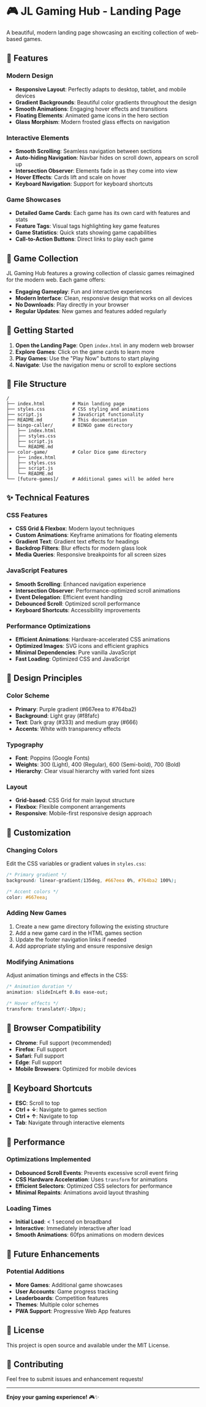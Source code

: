 # 🎮 JL Gaming Hub - Landing Page

A beautiful, modern landing page showcasing an exciting collection of web-based games.

## 🌟 Features

### Modern Design
- **Responsive Layout**: Perfectly adapts to desktop, tablet, and mobile devices
- **Gradient Backgrounds**: Beautiful color gradients throughout the design
- **Smooth Animations**: Engaging hover effects and transitions
- **Floating Elements**: Animated game icons in the hero section
- **Glass Morphism**: Modern frosted glass effects on navigation

### Interactive Elements
- **Smooth Scrolling**: Seamless navigation between sections
- **Auto-hiding Navigation**: Navbar hides on scroll down, appears on scroll up
- **Intersection Observer**: Elements fade in as they come into view
- **Hover Effects**: Cards lift and scale on hover
- **Keyboard Navigation**: Support for keyboard shortcuts

### Game Showcases
- **Detailed Game Cards**: Each game has its own card with features and stats
- **Feature Tags**: Visual tags highlighting key game features
- **Game Statistics**: Quick stats showing game capabilities
- **Call-to-Action Buttons**: Direct links to play each game

## 🎯 Game Collection

JL Gaming Hub features a growing collection of classic games reimagined for the modern web. Each game offers:

- **Engaging Gameplay**: Fun and interactive experiences
- **Modern Interface**: Clean, responsive design that works on all devices  
- **No Downloads**: Play directly in your browser
- **Regular Updates**: New games and features added regularly

## 🚀 Getting Started

1. **Open the Landing Page**: Open `index.html` in any modern web browser
2. **Explore Games**: Click on the game cards to learn more
3. **Play Games**: Use the "Play Now" buttons to start playing
4. **Navigate**: Use the navigation menu or scroll to explore sections

## 📁 File Structure

```
/
├── index.html          # Main landing page
├── styles.css          # CSS styling and animations
├── script.js           # JavaScript functionality
├── README.md           # This documentation
├── bingo-caller/       # BINGO game directory
│   ├── index.html
│   ├── styles.css
│   ├── script.js
│   └── README.md
├── color-game/         # Color Dice game directory
│   ├── index.html
│   ├── styles.css
│   ├── script.js
│   └── README.md
└── [future-games]/     # Additional games will be added here
```

## ✨ Technical Features

### CSS Features
- **CSS Grid & Flexbox**: Modern layout techniques
- **Custom Animations**: Keyframe animations for floating elements
- **Gradient Text**: Gradient text effects for headings
- **Backdrop Filters**: Blur effects for modern glass look
- **Media Queries**: Responsive breakpoints for all screen sizes

### JavaScript Features
- **Smooth Scrolling**: Enhanced navigation experience
- **Intersection Observer**: Performance-optimized scroll animations
- **Event Delegation**: Efficient event handling
- **Debounced Scroll**: Optimized scroll performance
- **Keyboard Shortcuts**: Accessibility improvements

### Performance Optimizations
- **Efficient Animations**: Hardware-accelerated CSS animations
- **Optimized Images**: SVG icons and efficient graphics
- **Minimal Dependencies**: Pure vanilla JavaScript
- **Fast Loading**: Optimized CSS and JavaScript

## 🎨 Design Principles

### Color Scheme
- **Primary**: Purple gradient (#667eea to #764ba2)
- **Background**: Light gray (#f8fafc)
- **Text**: Dark gray (#333) and medium gray (#666)
- **Accents**: White with transparency effects

### Typography
- **Font**: Poppins (Google Fonts)
- **Weights**: 300 (Light), 400 (Regular), 600 (Semi-bold), 700 (Bold)
- **Hierarchy**: Clear visual hierarchy with varied font sizes

### Layout
- **Grid-based**: CSS Grid for main layout structure
- **Flexbox**: Flexible component arrangements
- **Responsive**: Mobile-first responsive design approach

## 🔧 Customization

### Changing Colors
Edit the CSS variables or gradient values in `styles.css`:
```css
/* Primary gradient */
background: linear-gradient(135deg, #667eea 0%, #764ba2 100%);

/* Accent colors */
color: #667eea;
```

### Adding New Games
1. Create a new game directory following the existing structure
2. Add a new game card in the HTML games section
3. Update the footer navigation links if needed
4. Add appropriate styling and ensure responsive design

### Modifying Animations
Adjust animation timings and effects in the CSS:
```css
/* Animation duration */
animation: slideInLeft 0.8s ease-out;

/* Hover effects */
transform: translateY(-10px);
```

## 📱 Browser Compatibility

- **Chrome**: Full support (recommended)
- **Firefox**: Full support
- **Safari**: Full support
- **Edge**: Full support
- **Mobile Browsers**: Optimized for mobile devices

## 🎯 Keyboard Shortcuts

- **ESC**: Scroll to top
- **Ctrl + ↓**: Navigate to games section
- **Ctrl + ↑**: Navigate to top
- **Tab**: Navigate through interactive elements

## 🚀 Performance

### Optimizations Implemented
- **Debounced Scroll Events**: Prevents excessive scroll event firing
- **CSS Hardware Acceleration**: Uses `transform` for animations
- **Efficient Selectors**: Optimized CSS selectors for performance
- **Minimal Repaints**: Animations avoid layout thrashing

### Loading Times
- **Initial Load**: < 1 second on broadband
- **Interactive**: Immediately interactive after load
- **Smooth Animations**: 60fps animations on modern devices

## 🎉 Future Enhancements

### Potential Additions
- **More Games**: Additional game showcases
- **User Accounts**: Game progress tracking
- **Leaderboards**: Competition features
- **Themes**: Multiple color schemes
- **PWA Support**: Progressive Web App features

## 📄 License

This project is open source and available under the MIT License.

## 🤝 Contributing

Feel free to submit issues and enhancement requests!

---

**Enjoy your gaming experience!** 🎮✨ 